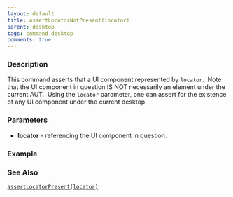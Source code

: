 ```yaml
---
layout: default
title: assertLocatorNotPresent(locator)
parent: desktop
tags: command desktop
comments: true
---
```


### Description

This command asserts that a UI component represented by `locator`.  Note that the UI component in question IS NOT necessarily an element under the current AUT.  Using the `locator` parameter, one can assert for the existence of any UI component under the current desktop.

### Parameters

- **locator** -  referencing the UI component in question.

### Example


### See Also
[`assertLocatorPresent(locator)`](assertLocatorPresent(locator))